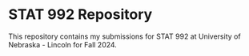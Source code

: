 # STAT 992 Repository

This repository contains my submissions for STAT 992 at University of Nebraska - Lincoln for Fall 2024. 